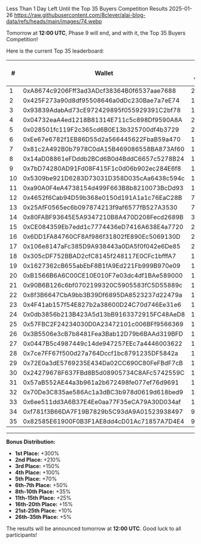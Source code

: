 Less Than 1 Day Left Until the Top 35 Buyers Competition Results
2025-01-26
https://raw.githubusercontent.com/8clever/alai-blog-data/refs/heads/main/images/74.webp

Tomorrow at **12:00 UTC**, Phase 9 will end, and with it, the Top 35 Buyers Competition!  

Here is the current Top 35 leaderboard:  

| #   | Wallet                                      | ALAI Amount  | Potential Bonus (%) |
|-----|---------------------------------------------|--------------|---------------------|
| 1   | 0xA8674c9206Fff3ad3ADcf38364B0f6537aae7688   | 28315.94     | +300%               |
| 2   | 0x425F273a90d8df95508646a0dDc230Bae7a7eE74   | 18496.98     | +210%               |
| 3   | 0x93839AdabAd73cE972429895f055929391C2bf78   | 10899.20     | +150%               |
| 4   | 0x04732eaA4ed1218B81314E711c5c898Df9590A8A   | 2792.30      | +100%               |
| 5   | 0x028501fc119F2c365cd6B0E13b325700df4b3729   | 2249.01      | +70%                |
| 6   | 0xEe67e6782f1EB86D55d2a566445622FbaB59a470   | 1656.94      | +50%                |
| 7   | 0x81c2A492B0b7978C0dA15B469086558BA873Af60   | 1490.31      | +50%                |
| 8   | 0x14aD08861eFDddb2BCd6B0d4BddC6657c5278B24   | 1354.82      | +35%                |
| 9   | 0x7bD74280AD91Fd08F415F1c0d06b902ec284E6f8   | 1266.29      | +35%                |
| 10  | 0x5309be921D6283D73031D358D035cAa6438c594c   | 1140.31      | +35%                |
| 11  | 0xa90A0F4eA4738154d499F663B8b8210073BcDd93   | 1138.05      | +25%                |
| 12  | 0x4652f6Cab94D59b368e0150d191A1a1c76EaC28B   | 723.59       | +25%                |
| 13  | 0x25AfF0565ec6b097874213f9af6577fB527A3530   | 704.51       | +25%                |
| 14  | 0x80FABF93645E5A9347210B8A470D208Fecd2689B   | 334.66       | +25%                |
| 15  | 0xCE084359Eb7edd1c7774436eD7416A638E4a7720   | 270.38       | +25%                |
| 16  | 0x6DD1FA84760CF8Af986f31802fE890Ec5069130D   | 217.07       | +15%                |
| 17  | 0x106e8147aFc385D9A938443a0DA5f0f042e6De85   | 217.07       | +15%                |
| 18  | 0x305cDF752BBAD2cfC8145f248117E0CFc1bfffA7   | 198.98       | +15%                |
| 19  | 0x1627362cB655abEbF8B1fA9Ed221Fb999B970e09   | 180.89       | +15%                |
| 20  | 0xB1566B6A6C00CE10E010F7e03dc4df1BAe589000   | 180.89       | +15%                |
| 21  | 0x90B6B126c6bf0702199320C5905583fC5D55889c   | 180.89       | +10%                |
| 22  | 0x8f3B6647CbA9bb3B39Df6895DA8523237d22479a   | 177.48       | +10%                |
| 23  | 0x4F41ab157f54E827b2a38600D24C70d746Ee31e6   | 172.32       | +10%                |
| 24  | 0x0db3856b213B423A5d13bB9163372915FC48AeD8   | 152.86       | +10%                |
| 25  | 0x57FBC2F24234030D0A23472101c006BFf9566369   | 149.99       | +10%                |
| 26  | 0x3B5506e3cB7b8481Fea3Bab12D79b6BAAd319BFD   | 144.71       | +5%                 |
| 27  | 0x0447B5c4987449c14de947257EEc7a4446003622   | 142.36       | +5%                 |
| 28  | 0x7ce7FF67f500d27a764Dccf1bc8791235DF5842a   | 140.90       | +5%                 |
| 29  | 0x72E0a3dE5769235E434Da02CC690C80FeFBdF7cB   | 135.48       | +5%                 |
| 30  | 0x24279678F637FBd8B5d08905734C8AFc5742559C   | 129.51       | +5%                 |
| 31  | 0x57aB552AE44a3b961a2b672498fe077ef76d9691   | 126.62       | +5%                 |
| 32  | 0x70De3C835ae586Ac1a3dBC3b978d0619d618bed9   | 121.20       | +5%                 |
| 33  | 0x6ee511dd3A6B37E4Ee0aa77F35eCA79A30D034af   | 108.53       | +5%                 |
| 34  | 0xf781f3B66DA7F19B7829b5C93dA9A01523938497   | 92.18        | +5%                 |
| 35  | 0x82585E61900F0B3F1AE8dd4cD01Ac71857A7D4E4   | 90.44        | +5%                 |


---

**Bonus Distribution:**  
- **1st Place:** +300%  
- **2nd Place:** +210%  
- **3rd Place:** +150%  
- **4th Place:** +100%  
- **5th Place:** +70%  
- **6th-7th Place:** +50%  
- **8th-10th Place:** +35%  
- **11th-15th Place:** +25%  
- **16th-20th Place:** +15%  
- **21st-25th Place:** +10%  
- **26th-35th Place:** +5%  

The results will be announced tomorrow at **12:00 UTC**. Good luck to all participants!
